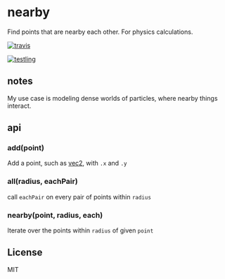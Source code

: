 # nearby

Find points that are nearby each other. For physics calculations.

[![travis](https://travis-ci.org/dominictarr/nearby.png?branch=master)
](https://travis-ci.org/dominictarr/nearby)

[![testling](http://ci.testling.com/dominictarr/nearby.png)
](http://ci.testling.com/dominictarr/nearby)

## notes

My use case is modeling dense worlds of particles, where nearby things interact.

## api

### add(point)

Add a point, such as [vec2](http://npm.im/vec2), with `.x` and `.y`

### all(radius, eachPair)

call `eachPair` on every pair of points within `radius`

### nearby(point, radius, each)

Iterate over the points within `radius` of given `point`

## License

MIT
